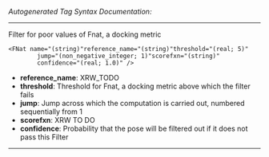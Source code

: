 _Autogenerated Tag Syntax Documentation:_

---
Filter for poor values of Fnat, a docking metric

```
<FNat name="(string)"reference_name="(string)"threshold="(real; 5)"
        jump="(non_negative_integer; 1)"scorefxn="(string)"
        confidence="(real; 1.0)" />
```

-   **reference_name**: XRW_TODO
-   **threshold**: Threshold for Fnat, a docking metric above which the filter fails
-   **jump**: Jump across which the computation is carried out, numbered sequentially from 1
-   **scorefxn**: XRW TO DO
-   **confidence**: Probability that the pose will be filtered out if it does not pass this Filter

---

